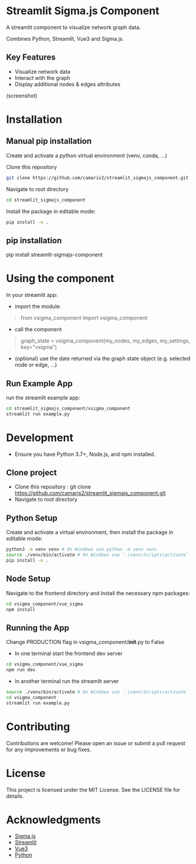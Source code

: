 # Streamlit Sigma.js Component

A streamlit component to visualize network graph data.

Combines Python, Streamlit, Vue3 and Sigma.js.

## Key Features

- Visualize network data
- Interact with the graph
- Display additional nodes & edges attributes

(screenshot)

# Installation

## Manual pip installation

Create and activate a python virtual environment (venv, conda, ...)

Clone this repository

```bash
git clone https://github.com/camaris2/streamlit_sigmajs_component.git
```

Navigate to root directory

```bash
cd streamlit_sigmajs_component
```

Install the package in editable mode:

```bash
pip install -e .
```

## pip installation

pip install streamlit-sigmajs-component

# Using the component

In your streamlit app:
- import the module: 

> from vsigma_component import vsigma_component

- call the component

> graph_state = vsigma_component(my_nodes, my_edges, my_settings, key="vsigma")

- (optional) use the date returned via the graph state object (e.g. selected node or edge, ...) 

## Run Example App

run the streamlit example app:

```bash
cd streamlit_sigmajs_component/vsigma_component
streamlit run example.py
```

# Development

- Ensure you have Python 3.7+, Node.js, and npm installed.

## Clone project

- Clone this repository : git clone https://github.com/camaris2/streamlit_sigmajs_component.git
- Navigate to root directory

## Python Setup

Create and activate a virtual environment, then install the package in editable mode:

```bash
python3 -m venv venv # On Windows use python -m venv venv
source ./venv/bin/activate # On Windows use `.\venv\Scripts\activate`
pip install -e .
```

## Node Setup

Navigate to the frontend directory and install the necessary npm packages:

```bash
cd vsigma_component/vue_sigma
npm install
```

## Running the App

Change PRODUCTION flag in vsigma_component/__init__.py to False

- In one terminal start the frontend dev server

```bash
cd vsigma_component/vue_sigma
npm run dev
```

- In another terminal run the streamlit server

```bash
source ./venv/bin/activate # On Windows use `.\venv\Scripts\activate`
cd vsigma_component
streamlit run example.py
```

# Contributing

Contributions are welcome! Please open an issue or submit a pull request for any improvements or bug fixes.

# License

This project is licensed under the MIT License. See the LICENSE file for details.

# Acknowledgments

- [Sigma.js](https://www.sigmajs.org/)
- [Streamlit](https://www.streamlit.io/)
- [Vue3](https://vuejs.org/)
- [Python](https://www.python.org/)